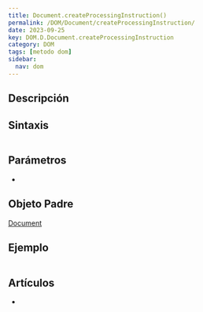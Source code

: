 ```yaml
---
title: Document.createProcessingInstruction()
permalink: /DOM/Document/createProcessingInstruction/
date: 2023-09-25
key: DOM.D.Document.createProcessingInstruction
category: DOM
tags: [metodo dom]
sidebar:
  nav: dom
---
```


## Descripción


## Sintaxis


```javascript

```


## Parámetros

- 

## Objeto Padre


[Document](https://www.w3api.com/DOM/Document/)


## Ejemplo


```javascript

```


## Artículos

- 
